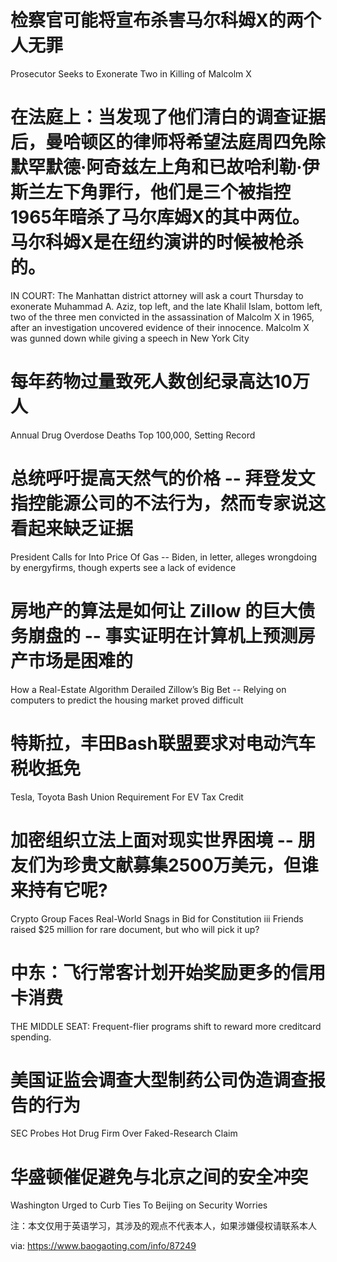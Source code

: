 [#]: subject: "华尔街日报简讯-2021-11-18"
[#]: via: "https://www.baogaoting.com/info/87249"
[#]: author: "https://www.baogaoting.com/info/87249"
[#]: collector: "guevaraya"
[#]: translator: "guevaraya"
[#]: reviewer: " "
[#]: publisher: " "
[#]: url: " "

# 检察官可能将宣布杀害马尔科姆X的两个人无罪
Prosecutor Seeks to Exonerate Two in Killing of Malcolm X
# 在法庭上：当发现了他们清白的调查证据后，曼哈顿区的律师将希望法庭周四免除默罕默德·阿奇兹左上角和已故哈利勒·伊斯兰左下角罪行，他们是三个被指控1965年暗杀了马尔库姆X的其中两位。马尔科姆X是在纽约演讲的时候被枪杀的。
IN COURT: The Manhattan district attorney will ask a court Thursday to exonerate Muhammad A. Aziz, top left, and the late Khalil Islam, bottom left, two of the three men convicted in the assassination of Malcolm X in 1965, after an investigation uncovered evidence of their innocence. Malcolm X was gunned down while giving a speech in New York City
# 每年药物过量致死人数创纪录高达10万人
Annual Drug Overdose Deaths Top 100,000, Setting Record
# 总统呼吁提高天然气的价格 -- 拜登发文指控能源公司的不法行为，然而专家说这看起来缺乏证据
President Calls for Into Price Of Gas -- Biden, in letter, alleges wrongdoing by energyfirms, though experts see a lack of evidence
# 房地产的算法是如何让 Zillow 的巨大债务崩盘的 -- 事实证明在计算机上预测房产市场是困难的
How a Real-Estate Algorithm Derailed Zillow’s Big Bet -- Relying on computers to predict the housing market proved difficult
# 特斯拉，丰田Bash联盟要求对电动汽车税收抵免
Tesla, Toyota Bash Union Requirement For EV Tax Credit
# 加密组织立法上面对现实世界困境 -- 朋友们为珍贵文献募集2500万美元，但谁来持有它呢?
Crypto Group Faces Real-World Snags in Bid for Constitution iii Friends raised $25 million for rare document, but who will pick it up?
# 中东：飞行常客计划开始奖励更多的信用卡消费
THE MIDDLE SEAT: Frequent-flier programs shift to reward more creditcard spending.
# 美国证监会调查大型制药公司伪造调查报告的行为
SEC Probes Hot Drug Firm Over Faked-Research Claim
# 华盛顿催促避免与北京之间的安全冲突
Washington Urged to Curb Ties To Beijing on Security Worries


注：本文仅用于英语学习，其涉及的观点不代表本人，如果涉嫌侵权请联系本人

via: https://www.baogaoting.com/info/87249
